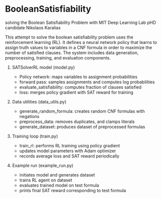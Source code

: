 # BooleanSatisfiability
solving the Boolean Satisfiability Problem with MIT Deep Learning Lab pHD candidate Nikolaos Karalias

This attempt to solve the boolean satisfiability problem uses the reinforcement learning (RL). It defines a neural network policy 
that learns to assign truth values to variables in a CNF formula in order 
to maximize the number of satisfied clauses. The system includes data 
generation, preprocessing, training, and evaluation components.

1. SATSolverRL model (model.py)
   - Policy network: maps variables to assignment probabilities
   - forward pass: samples assignments and computes log probabilities
   - evaluate_satisfiability: computes fraction of clauses satisfied
   - loss: merges policy gradient with SAT reward for training

2. Data utilities (data_utils.py)
   - generate_random_formula: creates random CNF formulas with negations
   - preprocess_data: removes duplicates, and clamps literals
   - generate_dataset: produces dataset of preprocessed formulas

3. Training loop (train.py)
   - train_rl: performs RL training using policy gradient
   - updates model parameters with Adam optimizer
   - records average loss and SAT reward periodically

4. Example run (example_run.py)
   - initiates model and generates dataset
   - trains RL agent on dataset
   - evaluates trained model on test formula
   - prints final SAT reward corresponding to test formula

